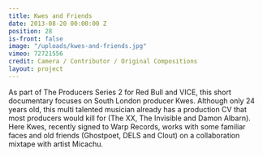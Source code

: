 ```yaml
---
title: Kwes and Friends
date: 2013-08-20 00:00:00 Z
position: 28
is-front: false
image: "/uploads/kwes-and-friends.jpg"
vimeo: 72721556
credit: Camera / Contributor / Original Compositions
layout: project
---
```


As part of The Producers Series 2 for Red Bull and VICE, this short documentary focuses on South London producer Kwes. Although only 24 years old, this multi talented musician already has a production CV that most producers would kill for (The XX, The Invisible and Damon Albarn). Here Kwes, recently signed to Warp Records, works with some familiar faces and old friends (Ghostpoet, DELS and Clout) on a collaboration mixtape with artist Micachu.